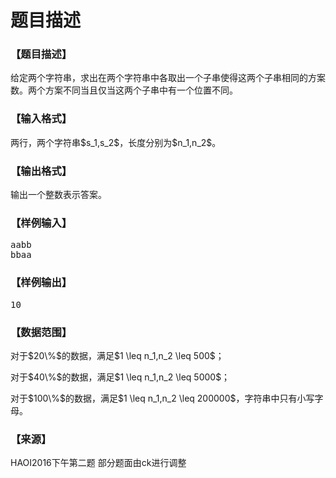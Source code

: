 # 题目描述


<h3>
【题目描述】
</h3>
<p>
给定两个字符串，求出在两个字符串中各取出一个子串使得这两个子串相同的方案数。两个方案不同当且仅当这两个子串中有一个位置不同。
</p>
<h3>
【输入格式】
</h3>
<p>
两行，两个字符串$s_1,s_2$，长度分别为$n_1,n_2$。
</p>
<h3>
【输出格式】
</h3>
<p>
输出一个整数表示答案。
</p>
<h3>
【样例输入】
</h3>
<pre>aabb
bbaa
</pre>
<h3>
【样例输出】
</h3>
<pre>10</pre>
<h3>
【数据范围】
</h3>
<p>
对于$20\%$的数据，满足$1 \leq n_1,n_2 \leq 500$；
</p>
<p>
对于$40\%$的数据，满足$1 \leq n_1,n_2 \leq 5000$；
</p>
<p>
对于$100\%$的数据，满足$1 \leq n_1,n_2 \leq 200000$，字符串中只有小写字母。
</p>
<h3>
【来源】
</h3>
<p>
HAOI2016下午第二题 部分题面由ck进行调整
</p>
